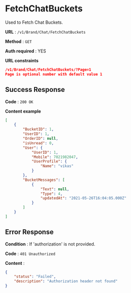 # FetchChatBuckets

Used to Fetch Chat Buckets.

**URL** : `/v1/Brand/Chat/FetchChatBuckets`

**Method** : `GET`

**Auth required** : YES

**URL constraints**

```json
/v1/Brand/Chat/FetchChatBuckets/?Page=1
Page is optional number with default value 1

```

## Success Response

**Code** : `200 OK`

**Content example**

```json
[
	{
		"BucketID": 1,
		"UserID": 1,
		"OrderID": null,
		"isUnread": 0,
		"User": {
			"UserID": 1,
			"Mobile": 7021982047,
			"UserProfile": {
				"Name": "vikas"
			}
		},
		"BucketMessages": [
			{
				"Text": null,
				"Type": 4,
				"updatedAt": "2021-05-26T16:04:05.000Z"
			}
		]
	}
]
```

## Error Response

**Condition** : If 'authorization' is not provided.

**Code** : `401 Unauthorized`

**Content** :

```json
{
	"status": "Failed",
	"description": "Authorization header not found"
}
```
